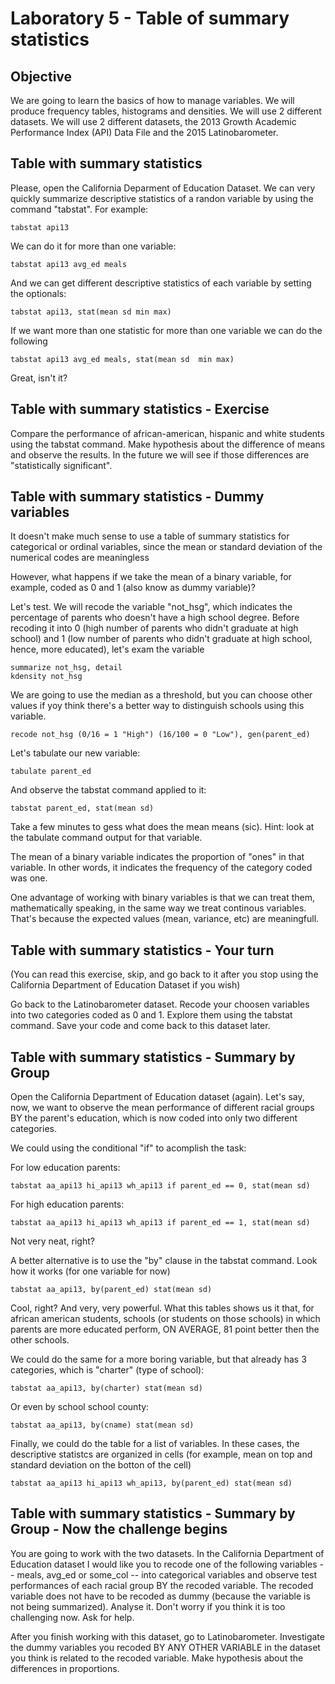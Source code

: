 # Laboratory 5 - Table of summary statistics

## Objective

We are going to learn the basics of how to manage variables. We will produce frequency tables, histograms and densities. We will use 2 different datasets. We will use 2 different datasets, the 2013 Growth Academic Performance Index (API) Data File and the 2015 Latinobarometer.

## Table with summary statistics

Please, open the California Deparment of Education Dataset. We can very quickly summarize descriptive statistics of a randon variable
by using the command "tabstat". For example:

```
tabstat api13
```

We can do it for more than one variable:

```
tabstat api13 avg_ed meals
```

And we can get different descriptive statistics of each variable by
setting the optionals:

```
tabstat api13, stat(mean sd min max)
```

If we want more than one statistic for more than one variable we can do the following

```
tabstat api13 avg_ed meals, stat(mean sd  min max)
```

Great, isn't it?

## Table with summary statistics - Exercise

Compare the performance of african-american, hispanic and white students using the tabstat command. Make hypothesis about the difference of means and observe the results. In the future we will see if those differences are "statistically significant".

## Table with summary statistics - Dummy variables

It doesn't make much sense to use a table of summary statistics for categorical or ordinal variables, since the mean or standard deviation of the numerical codes are meaningless

However, what happens if we take the mean of a binary variable, for example, coded as 0 and 1 (also know as dummy variable)?

Let's test. We will recode the variable "not_hsg", which indicates the percentage of parents who doesn't have a high school degree. Before recoding it into 0 (high number of parents who didn't graduate at high school) and 1 (low number of parents who didn't graduate at high school, hence, more educated), let's exam the variable

```
summarize not_hsg, detail
kdensity not_hsg
```

We are going to use the median as a threshold, but you can choose other values if yoy think there's a better way to distinguish schools using this variable.

```
recode not_hsg (0/16 = 1 "High") (16/100 = 0 "Low"), gen(parent_ed)
```

Let's tabulate our new variable:

```
tabulate parent_ed 
```

And observe the tabstat command applied to it:

```
tabstat parent_ed, stat(mean sd)
```

Take a few minutes to gess what does the mean means (sic). Hint: look at the tabulate command output for that variable.

The mean of a binary variable indicates the proportion of "ones" in that variable. In other words, it indicates the frequency of the category coded was one.

One advantage of working with binary variables is that we can treat them, mathematically speaking, in the same way we treat continous variables. That's because the expected values (mean, variance, etc) are meaningfull.

## Table with summary statistics - Your turn

(You can read this exercise, skip, and go back to it after you stop using the California Department of Education Dataset if you wish)

Go back to the Latinobarometer dataset. Recode your choosen variables into two categories coded as 0 and 1. Explore them using the tabstat command. Save your code and come back to this dataset later.

## Table with summary statistics - Summary by Group

Open the California Department of Education dataset (again). Let's say, now, we want to observe the mean performance of different racial groups BY the parent's education, which is now coded into only two different categories.

We could using the conditional "if" to acomplish the task:

For low education parents:

```
tabstat aa_api13 hi_api13 wh_api13 if parent_ed == 0, stat(mean sd)
```

For high education parents: 

```
tabstat aa_api13 hi_api13 wh_api13 if parent_ed == 1, stat(mean sd)
```

Not very neat, right?

A better alternative is to use the "by" clause in the tabstat command. Look how it works (for one variable for now)

```
tabstat aa_api13, by(parent_ed) stat(mean sd)
```

Cool, right? And very, very powerful. What this tables shows us it that, for african american students, schools (or students on those schools) in which parents are more educated perform, ON AVERAGE, 81 point better then the other schools.

We could do the same for a more boring variable, but that already has 3 categories, which is "charter" (type of school):

```
tabstat aa_api13, by(charter) stat(mean sd)
```

Or even by school school county:

```
tabstat aa_api13, by(cname) stat(mean sd)
```

Finally, we could do the table for a list of variables. In these cases, the descriptive statistcs are organized in cells (for example, mean on top and standard deviation on the botton of the cell)

```
tabstat aa_api13 hi_api13 wh_api13, by(parent_ed) stat(mean sd)
```

## Table with summary statistics - Summary by Group - Now the challenge begins

You are going to work with the two datasets. In the California Department of Education dataset I would like you to recode one of the following variables -- meals, avg_ed or some_col -- into categorical variables and observe test performances of each racial group BY the recoded variable. The recoded variable does not have to be recoded as dummy (because the variable is not being
summarized). Analyse it. Don't worry if you think it is too challenging now. Ask for help.

After you finish working with this dataset, go to Latinobarometer. Investigate the dummy variables you recoded BY ANY OTHER VARIABLE in the dataset you think is related to the recoded variable. Make hypothesis about the differences in proportions.
